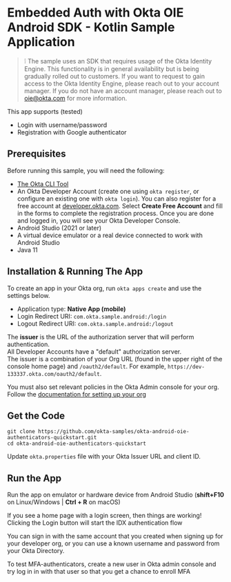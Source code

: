 # Embedded Auth with Okta OIE Android SDK - Kotlin Sample Application

> :grey_exclamation: The sample uses an SDK that requires usage of the Okta Identity Engine. This functionality is in general availability but is being gradually rolled out to customers. If you want
to request to gain access to the Okta Identity Engine, please reach out to your account manager. If you do not have an account manager, please reach out to oie@okta.com for more information.

This app supports (tested)

* Login with username/password
* Registration with Google authenticator

## Prerequisites

Before running this sample, you will need the following:

- [The Okta CLI Tool](https://github.com/okta/okta-cli#installation)
- An Okta Developer Account (create one using `okta register`, or configure an existing one with `okta login`). You can also register for a free account at [developer.okta.com](https://developer.okta.com/). Select **Create Free Account** and fill in the forms to complete the registration process. Once you are done and logged in, you will see your Okta Developer Console.
- Android Studio (2021 or later)
- A virtual device emulator or a real device connected to work with Android Studio
- Java 11

## Installation & Running The App

To create an app in your Okta org, run `okta apps create` and use the settings below.

- Application type: **Native App (mobile)**
- Login Redirect URI: `com.okta.sample.android:/login`
- Logout Redirect URI: `com.okta.sample.android:/logout`

The **issuer** is the URL of the authorization server that will perform authentication.  
All Developer Accounts have a "default" authorization server.  
The issuer is a combination of your Org URL (found in the upper right of the console home page) and `/oauth2/default`. For example, `https://dev-133337.okta.com/oauth2/default`.

You must also set relevant policies in the Okta Admin console for your org. 
Follow the [documentation for setting up your org](https://developer.okta.com/docs/guides/authenticators-google-authenticator/android/main/)

## Get the Code

```shell
git clone https://github.com/okta-samples/okta-android-oie-authenticators-quickstart.git
cd okta-android-oie-authenticators-quickstart
```

Update `okta.properties` file with your Okta Issuer URL and client ID.

## Run the App

Run the app on emulator or hardware device from Android Studio (**shift+F10** on Linux/Windows |
**Ctrl + R** on macOS)

If you see a home page with a login screen, then things are working! Clicking the Login button will start the IDX authentication flow

You can sign in with the same account that you created when signing up for your developer org, or you can use a known username and password from your Okta Directory.

To test MFA-authenticators, create a new user in Okta admin console and try log in in with that user so that you get a chance to enroll MFA